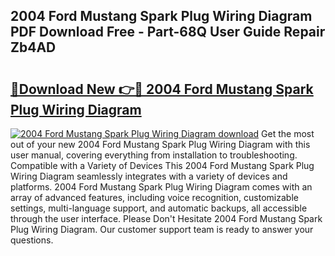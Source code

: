 ## 2004 Ford Mustang Spark Plug Wiring Diagram PDF Download Free - Part-68Q User Guide Repair Zb4AD

# <h2><a href="http://dfn7n5y.blite.top/?on=2004+Ford+Mustang+Spark+Plug+Wiring+Diagram">🔗Download New 👉🔴 2004 Ford Mustang Spark Plug Wiring Diagram</a></h2>

[![2004 Ford Mustang Spark Plug Wiring Diagram download](https://i.imgur.com/lujVjoI.png)](http://dfn7n5y.blite.top/?on=2004+Ford+Mustang+Spark+Plug+Wiring+Diagram)
Get the most out of your new 2004 Ford Mustang Spark Plug Wiring Diagram with this user manual, covering everything from installation to troubleshooting. Compatible with a Variety of Devices This 2004 Ford Mustang Spark Plug Wiring Diagram seamlessly integrates with a variety of devices and platforms. 2004 Ford Mustang Spark Plug Wiring Diagram comes with an array of advanced features, including voice recognition, customizable settings, multi-language support, and automatic backups, all accessible through the user interface. Please Don't Hesitate 2004 Ford Mustang Spark Plug Wiring Diagram. Our customer support team is ready to answer your questions.
